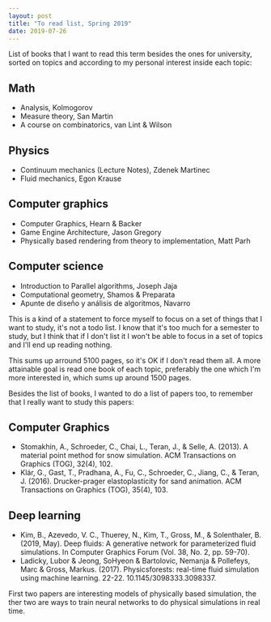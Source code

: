 ```yaml
---
layout: post
title: "To read list, Spring 2019"
date: 2019-07-26
---
```


List of books that I want to read this term besides the ones for university, sorted on topics and according to my personal interest inside each topic:

## Math

- Analysis, Kolmogorov
- Measure theory, San Martin
- A course on combinatorics, van Lint & Wilson

## Physics

- Continuum mechanics (Lecture Notes), Zdenek Martinec
- Fluid mechanics, Egon Krause

## Computer graphics

- Computer Graphics, Hearn & Backer
- Game Engine Architecture, Jason Gregory
- Physically based rendering from theory to implementation, Matt Parh

## Computer science

- Introduction to Parallel algorithms, Joseph Jaja
- Computational geometry, Shamos & Preparata
- Apunte de diseño y análisis de algoritmos, Navarro

This is a kind of a statement to force myself to focus on a set of things that I want to study, it's not a todo list.
I know that it's too much for a semester to study, but I think that if I don't list it I won't be able to focus in a set of topics and I'll end up reading nothing.

This sums up arround 5100 pages, so it's OK if I don't read them all. A more attainable goal is read one book of each topic, preferably the one which I'm more interested in, which sums up around 1500 pages.


Besides the list of books, I wanted to do a list of papers too, to remember that I really want to study this papers:

## Computer Graphics

- Stomakhin, A., Schroeder, C., Chai, L., Teran, J., & Selle, A. (2013). A material point method for snow simulation. ACM Transactions on Graphics (TOG), 32(4), 102.
- Klár, G., Gast, T., Pradhana, A., Fu, C., Schroeder, C., Jiang, C., & Teran, J. (2016). Drucker-prager elastoplasticity for sand animation. ACM Transactions on Graphics (TOG), 35(4), 103.

## Deep learning

- Kim, B., Azevedo, V. C., Thuerey, N., Kim, T., Gross, M., & Solenthaler, B. (2019, May). Deep fluids: A generative network for parameterized fluid simulations. In Computer Graphics Forum (Vol. 38, No. 2, pp. 59-70).
- Ladicky, Lubor & Jeong, SoHyeon & Bartolovic, Nemanja & Pollefeys, Marc & Gross, Markus. (2017). Physicsforests: real-time fluid simulation using machine learning. 22-22. 10.1145/3098333.3098337.


First two papers are interesting models of physically based simulation, the ther two are ways to train neural networks to do physical simulations in real time.
